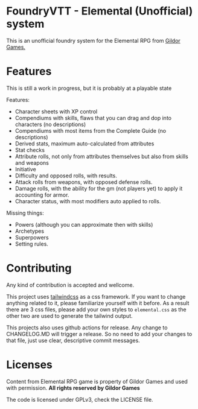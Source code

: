 # FoundryVTT - Elemental (Unofficial) system

This is an unofficial foundry system for the Elemental RPG from [Gildor Games.](https://www.gildorgames.com/)

# Features

This is still a work in progress, but it is probably at a playable state

Features:
- Character sheets with XP control
- Compendiums with skills, flaws that you can drag and dop into characters (no descriptions)
- Compendiums with most items from the Complete Guide (no descriptions)
- Derived stats, maximum auto-calculated from attributes
- Stat checks
- Attribute rolls, not only from attributes themselves but also from skills and weapons
- Initiative
- Difficulty and opposed rolls, with results.
- Attack rolls from weapons, with opposed defense rolls.
- Damage rolls, with the ability for the gm (not players yet) to apply it accounting for armor.
- Character status, with most modifiers auto applied to rolls.

Missing things:
- Powers (although you can approximate then with skills)
- Archetypes
- Superpowers
- Setting rules.

# Contributing

Any kind of contribution is accepted and wellcome.

This project uses [tailwindcss](https://tailwindcss.com/) as a css framework. If you want to change anything related to it, please familiarize yourself with it before.
As a result there are 3 css files, please add your own styles to `elemental.css` as the other two are used to generate the tailwind output.

This projects also uses github actions for release. Any change to CHANGELOG.MD will trigger a release. So no need to add your changes to that file, just use clear, descriptive commit messages.

# Licenses

Content from Elemental RPG game is property of Gildor Games and used with permission. **All rights reserved by Gildor Games**

The code is licensed under GPLv3, check the LICENSE file.

